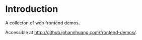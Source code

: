 # Introduction

A collecton of web frontend demos.

Accessible at <http://github.johannhuang.com/frontend-demos/>.
